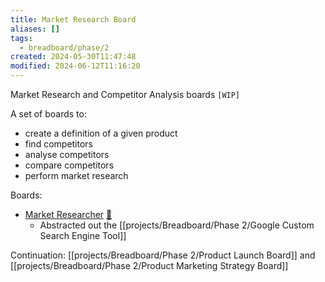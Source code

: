 ```yaml
---
title: Market Research Board
aliases: []
tags:
  - breadboard/phase/2
created: 2024-05-30T11:47:48
modified: 2024-06-12T11:16:20
---
```


Market Research and Competitor Analysis boards `[WIP]`

A set of boards to:

- create a definition of a given product
- find competitors
- analyse competitors
- compare competitors
- perform market research

Boards:

- [Market Researcher](https://github.com/ExaDev/breadboard/blob/competitor-analysis/packages/breadboard-web/src/boards/market-researcher.ts)
  [🔗](https://breadboard-ai.web.app/?board=https://raw.githubusercontent.com/ExaDev/breadboard/competitor-analysis/packages/breadboard-web/public/graphs/market-researcher.json)
  - Abstracted out the [[projects/Breadboard/Phase 2/Google Custom Search Engine Tool]]

Continuation: [[projects/Breadboard/Phase 2/Product Launch Board]] and [[projects/Breadboard/Phase 2/Product Marketing Strategy Board]]

